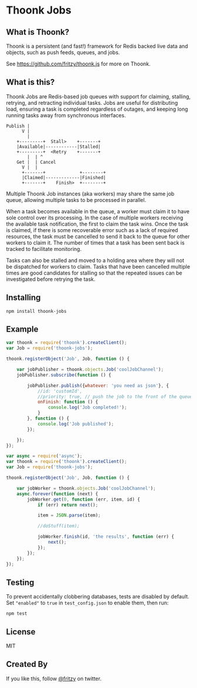 # Thoonk Jobs

## What is Thoonk?

Thoonk is a persistent (and fast!) framework for Redis backed live data and 
objects, such as push feeds, queues, and jobs.

See https://github.com/fritzy/thoonk.js for more on Thoonk.


## What is this?

Thoonk Jobs are Redis-based job queues with support for claiming, stalling,
retrying, and retracting individual tasks. Jobs are useful for distributing
load, ensuring a task is completed regardless of outages, and keeping long
running tasks away from synchronous interfaces.

    Publish |
          V |     
            |
        +---------+  Stall>    +-------+
        |Available|------------|Stalled|
        +---------+  <Retry    +-------+
            |  | ^
        Get |  | Cancel
          V |  |
          +-------+             +--------+
          |Claimed|-------------|Finished|
          +-------+    Finish>  +--------+

Multiple Thoonk Job instances (aka workers) may share the same job queue, 
allowing multiple tasks to be processed in parallel. 

When a task becomes available in the queue, a worker must claim it to have
sole control over its processing. In the case of multiple workers receiving
the available task notification, the first to claim the task wins. Once
the task is claimed, if there is some recoverable error such as a lack of
required resources, the task must be cancelled to send it back to the queue
for other workers to claim it. The number of times that a task has been
sent back is tracked to facilitate monitoring.

Tasks can also be stalled and moved to a holding area where they will not
be dispatched for workers to claim. Tasks that have been cancelled multiple
times are good candidates for stalling so that the repeated issues can be
investigated before retrying the task.


## Installing

    npm install thoonk-jobs

## Example

```js
var thoonk = require('thoonk').createClient();
var Job = require('thoonk-jobs');

thoonk.registerObject('Job', Job, function () {

    var jobPublisher = thoonk.objects.Job('coolJobChannel');
    jobPublisher.subscribe(function () {

        jobPublisher.publish({whatever: 'you need as json'}, {
            //id: 'customId',
            //priority: true, // push the job to the front of the queue
            onFinish: function () {
                console.log('Job completed!');
            }
        }, function () {
            console.log('Job published');
        });

    });
});
```


```js
var async = require('async');
var thoonk = require('thoonk').createClient();
var Job = require('thoonk-jobs');

thoonk.registerObject('Job', Job, function () {

    var jobWorker = thoonk.objects.Job('coolJobChannel');
    async.forever(function (next) {
        jobWorker.get(0, function (err, item, id) { 
            if (err) return next();

            item = JSON.parse(item);

            //doStuff(item);

            jobWorker.finish(id, 'the results', function (err) {
                next();  
            });
        });
    });
});
```

## Testing

To prevent accidentally clobbering databases, tests are disabled by default. Set 
`"enabled"` to `true` in `test_config.json` to enable them, then run:

    npm test


## License

MIT


## Created By

If you like this, follow [@fritzy](http://twitter.com/fritzy) on twitter.
